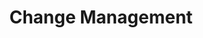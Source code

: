 ---
layout: sub-service
order: 3
title: "Change Management"
parent: "Mergers and Acquisitions"
description: "SLKone's Change Management services help your organization navigate and implement transformations smoothly, ensuring high adoption rates and sustained success."
approach: "We develop and execute comprehensive change management strategies that address the human and organizational aspects of transformation. Our approach includes communication planning, stakeholder engagement, training programs, and support systems to ensure that changes are effectively adopted and integrated."
intro: "Navigating transformations smoothly, our change management strategies address both human and organizational aspects to ensure high adoption rates and sustained success."
focus_areas:
  - title: "Communication Strategy"
    content: "Develop and implement comprehensive communication plans to keep all stakeholders informed and engaged."
    icon: "fa-bullhorn"
  - title: "Leadership Alignment"
    content: "Ensure leadership teams are aligned and prepared to drive the change process."
    icon: "fa-people-arrows"
  - title: "Training and Development"
    content: "Design and deliver training programs to support employees through the transition."
    icon: "fa-graduation-cap"
  - title: "Cultural Integration"
    content: "Develop strategies to blend corporate cultures and create a unified organizational identity."
    icon: "fa-puzzle-piece"
  - title: "Performance Management"
    content: "Implement systems to monitor and manage performance throughout the change process."
    icon: "fa-chart-line"
why_choose:
  - "Comprehensive Change Strategies"
  - "Experienced Change Management Professionals"
  - "Proven Methods for High Adoption Rates"
  - "Focus on Sustained Organizational Success"
cta: "Contact us to learn how our Change Management services can help your organization navigate transformations smoothly and achieve lasting success."
icon: "fa-list-check"
color: "forest"
image: "/assets/images/backgrounds/change-management.webp"
permalink: /services/mergers-and-acquisitions/change-management
redirect_to: /services/mergers-and-acquisitions#change-management
---